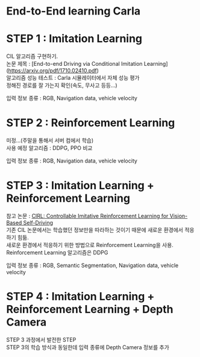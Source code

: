 # End-to-End learning Carla

# STEP 1 : Imitation Learning
CIL 알고리즘 구현하기.  
논문 제목 : [End-to-end Driving via Conditional Imitation Learning]
(https://arxiv.org/pdf/1710.02410.pdf)  
알고리즘 성능 테스트 : Carla 시뮬레이터에서 자체 성능 평가  
정해진 경로를 잘 가는지 확인(속도, 무사고 등등...)

입력 정보 종류 : RGB, Navigation data, vehicle velocity

# STEP 2 : Reinforcement Learning
미정...(주말을 통해서 서버 컴에서 학습)  
사용 예정 알고리즘 : DDPG, PPO 비교

입력 정보 종류 : RGB, Navigation data, vehicle velocity

# STEP 3 : Imitation Learning + Reinforcement Learning
참고 논문 : [CIRL: Controllable Imitative Reinforcement Learning  for Vision-Based Self-Driving](https://arxiv.org/pdf/1807.03776.pdf)  
기존 CIL 논문에서는 학습했던 정보만을 따라하는 것이기 때문에 새로운 환경에서 적응하기 힘듦.  
새로운 환경에서 적응하기 위한 방법으로 Reinforcement Learning을 사용.  
Reinforcement Learning 알고리즘은 DDPG

입력 정보 종류 : RGB, Semantic Segmentation, Navigation data, vehicle velocity

# STEP 4 : Imitation Learning + Reinforcement Learning + Depth Camera
STEP 3 과정에서 발전한 STEP  
STEP 3의 학습 방식과 동일한데 입력 종류에 Depth Camera 정보를 추가